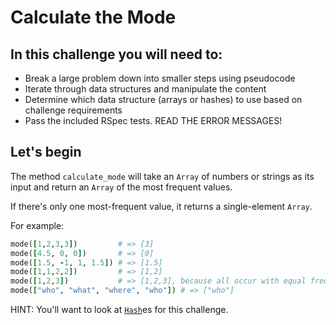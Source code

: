 
# Calculate the Mode 

## In this challenge you will need to:
- Break a large problem down into smaller steps using pseudocode
- Iterate through data structures and manipulate the content
- Determine which data structure (arrays or hashes) to use based on challenge requirements
- Pass the included RSpec tests. READ THE ERROR MESSAGES!


## Let's begin
The method `calculate_mode` will take an `Array` of numbers or strings as its input and return an `Array` of the most frequent values.

If there's only one most-frequent value, it returns a single-element `Array`.

For example:

```ruby
mode([1,2,3,3])         # => [3]
mode([4.5, 0, 0])       # => [0]
mode([1.5, -1, 1, 1.5]) # => [1.5]
mode([1,1,2,2])         # => [1,2]
mode([1,2,3])           # => [1,2,3], because all occur with equal frequency
mode(["who", "what", "where", "who"]) # => ["who"]
```
HINT: You'll want to look at [`Hash`](http://ruby-doc.org/core-2.0.0/Hash.html)es for this challenge.


